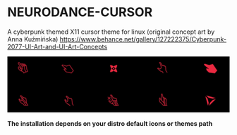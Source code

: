 # NEURODANCE-CURSOR
A cyberpunk themed X11 cursor theme for linux (original concept art by Anna Kuźmińska)
https://www.behance.net/gallery/127222375/Cyberpunk-2077-UI-Art-and-UI-Art-Concepts

![alt text](https://raw.githubusercontent.com/v1ewport/NEURODANCE-CURSOR/main/demo.png)

**The installation depends on your distro default icons or themes path**
